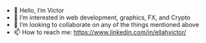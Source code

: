 - 👋 Hello, I’m Victor
- 👀 I’m interested in web development, graphics, FX, and Crypto
- 💞️ I’m looking to collaborate on any of the things mentioned above
- 📫 How to reach me: https://www.linkedin.com/in/ellahvictor/

<!---
vicahto/vicahto is a ✨ special ✨ repository because its `README.md` (this file) appears on your GitHub profile.
You can click the Preview link to take a look at your changes.
--->
